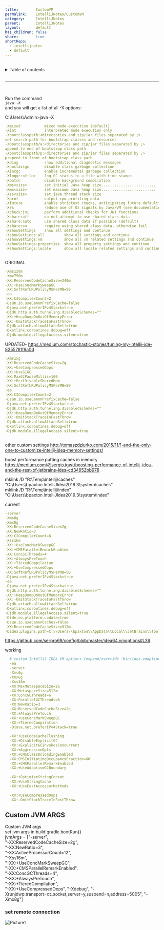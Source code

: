```yaml
---  
title:        CustomVM    
permalink:    IntelliJNotes/CustomVM    
category:     IntelliJNotes    
parent:       IntelliJNotes    
layout:       default    
has_children: false    
share:        true    
shortRepo:    
  - intellijnotes    
  - default    
---  
```

    
    
<br/>    
    
<details markdown="block">    
<summary>    
Table of contents    
</summary>    
{: .text-delta }    
1. TOC    
{:toc}    
</details>    
    
<br/>    
    
***    
    
<br/>    
    
Run the command    
```java -X```    
and you will get a list of all -X options:    
    
C:\Users\Admin>java -X    
    
```yml    
-Xmixed           mixed mode execution (default)    
-Xint             interpreted mode execution only    
-Xbootclasspath:<directories and zip/jar files separated by ;>    
set search path for bootstrap classes and resources    
-Xbootclasspath/a:<directories and zip/jar files separated by ;>    
append to end of bootstrap class path    
-Xbootclasspath/p:<directories and zip/jar files separated by ;>    
prepend in front of bootstrap class path    
-Xdiag            show additional diagnostic messages    
-Xnoclassgc       disable class garbage collection    
-Xincgc           enable incremental garbage collection    
-Xloggc:<file>    log GC status to a file with time stamps    
-Xbatch           disable background compilation    
-Xms<size>        set initial Java heap size.........................    
-Xmx<size>        set maximum Java heap size.........................    
-Xss<size>        set java thread stack size    
-Xprof            output cpu profiling data    
-Xfuture          enable strictest checks, anticipating future default    
-Xrs              reduce use of OS signals by Java/VM (see documentation)    
-Xcheck:jni       perform additional checks for JNI functions    
-Xshare:off       do not attempt to use shared class data    
-Xshare:auto      use shared class data if possible (default)    
-Xshare:on        require using shared class data, otherwise fail.    
-XshowSettings    show all settings and continue    
-XshowSettings:all         show all settings and continue    
-XshowSettings:vm          show all vm related settings and continue    
-XshowSettings:properties  show all property settings and continue    
-XshowSettings:locale      show all locale related settings and continue    
    
```    
    
ORIGINAL    
    
```yml    
-Xms128m    
-Xmx750m    
-XX:ReservedCodeCacheSize=240m    
-XX:+UseConcMarkSweepGC    
-XX:SoftRefLRUPolicyMSPerMB=50    
-ea    
-XX:CICompilerCount=2    
-Dsun.io.useCanonPrefixCache=false    
-Djava.net.preferIPv4Stack=true    
-Djdk.http.auth.tunneling.disabledSchemes=""    
-XX:+HeapDumpOnOutOfMemoryError    
-XX:-OmitStackTraceInFastThrow    
-Djdk.attach.allowAttachSelf=true    
-Dkotlinx.coroutines.debug=off    
-Djdk.module.illegalAccess.silent=true    
```    
    
UPDATED- https://medium.com/stochastic-stories/tuning-my-intellij-ide-8255781f6a0d    
    
```yml    
-Xms15g    
-XX:ReservedCodeCacheSize=2g    
-XX:+UseCompressedOops    
-XX:+UseG1GC    
-XX:MaxGCPauseMillis=100    
-XX:+PerfDisableSharedMem    
-XX:SoftRefLRUPolicyMSPerMB=50    
-ea    
-XX:CICompilerCount=2    
-Dsun.io.useCanonPrefixCache=false    
-Djava.net.preferIPv4Stack=true    
-Djdk.http.auth.tunneling.disabledSchemes=""    
-XX:+HeapDumpOnOutOfMemoryError    
-XX:-OmitStackTraceInFastThrow    
-Djdk.attach.allowAttachSelf=true    
-Dkotlinx.coroutines.debug=off    
-Djdk.module.illegalAccess.silent=true    
    
```    
    
other custom settings http://tomaszdziurko.com/2015/11/1-and-the-only-one-to-customize-intellij-idea-memory-settings/    
    
boost performance putting caches in memory https://medium.com/@sergio.igwt/boosting-performance-of-intellij-idea-and-the-rest-of-jetbrains-ides-cd34952bb978    
    
mklink /D "R:\Temp\intellij\caches" "C:\Users\bpaxton\.IntelliJIdea2019.3\system\caches"    
mklink /D "R:\Temp\intellij\index" "C:\Users\bpaxton\.IntelliJIdea2019.3\system\index"    
    
current    
    
```yml    
-server    
-Xms8g    
-Xmx8g    
-XX:ReservedCodeCacheSize=2g    
-XX:NewRatio=3    
-XX:CICompilerCount=6    
-Xss16m    
-XX:+UseConcMarkSweepGC    
-XX:+CMSParallelRemarkEnabled    
-XX:ConcGCThreads=4    
-XX:+AlwaysPreTouch    
-XX:+TieredCompilation    
-XX:+UseCompressedOops    
-XX:SoftRefLRUPolicyMSPerMB=50    
-Djava.net.preferIPv4Stack=true    
-ea    
-Djava.net.preferIPv4Stack=true    
-Djdk.http.auth.tunneling.disabledSchemes=""    
-XX:+HeapDumpOnOutOfMemoryError    
-XX:-OmitStackTraceInFastThrow    
-Djdk.attach.allowAttachSelf=true    
-Dkotlinx.coroutines.debug=off    
-Djdk.module.illegalAccess.silent=true    
-Dide.no.platform.update=true    
-Dsun.io.useCanonCaches=false    
-XX:ReservedCodeCacheSize=512m    
-Didea.plugins.path=C:\\Users\\bpaxton\\AppData\\Local\\JetBrains\\Toolbox\\apps\\IDEA-U\\ch-0\\203.6682.168.plugins    
```    
    
https://github.com/serpro69/config/blob/master/idea64.vmoptions#L36    
    
working    
    
```yml    
  # custom IntelliJ IDEA VM options (expand/override 'bin/idea.vmoptions')    
  -ea    
  -server    
  -Xms6g    
  -Xmx6g    
  -Xss16m    
  -XX:MaxMetaspaceSize=2G    
  -XX:MetaspaceSize=512m    
  -XX:ConcGCThreads=6    
  -XX:ParallelGCThreads=6    
  -XX:NewRatio=3    
  -XX:ReservedCodeCacheSize=2g    
  -XX:+AlwaysPreTouch    
  -XX:+UseConcMarkSweepGC    
  -XX:+TieredCompilation    
  -Djava.net.preferIPv4Stack=true    
    
  -XX:+UseCodeCacheFlushing    
  -XX:+DisableExplicitGC    
  -XX:+ExplicitGCInvokesConcurrent    
  -XX:+AggressiveOpts    
  -XX:+CMSClassUnloadingEnabled    
  -XX:CMSInitiatingOccupancyFraction=60    
  -XX:+CMSParallelRemarkEnabled    
  -XX:+UseAdaptiveGCBoundary    
    
  -XX:+OptimizeStringConcat    
  -XX:+UseStringCache    
  -XX:+UseFastAccessorMethods    
    
  -XX:+UseCompressedOops    
  -XX:-OmitStackTraceInFastThrow    
```    
    
## Custom JVM ARGS    
    
Custom JVM args    
set jvm args in build.gradle bootRun{}    
jvmArgs = ["-server",    
"-XX:ReservedCodeCacheSize=2g",    
"-XX:NewRatio=3",    
"-XX:ActiveProcessorCount=12",    
"-Xss16m",    
"-XX:+UseConcMarkSweepGC",    
"-XX:+CMSParallelRemarkEnabled",    
"-XX:ConcGCThreads=4",    
"-XX:+AlwaysPreTouch",    
"-XX:+TieredCompilation",    
"-XX:+UseCompressedOops", "-Xdebug", "-Xrunjdwp:transport=dt_socket,server=y,suspend=n,address=5005", "-Xmx8g"]    
    
### set remote connection    
    
![Picture1](https://user-images.githubusercontent.com/26972590/159703039-67fe1a5f-8a7e-4555-b422-385b58d1ac51.png)
